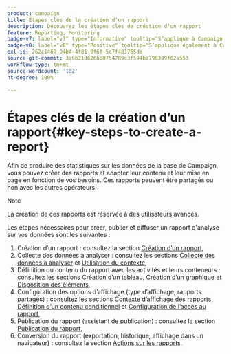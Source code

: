 ```yaml
---
product: campaign
title: Étapes clés de la création dʼun rapport
description: Découvrez les étapes clés de création dʼun rapport
feature: Reporting, Monitoring
badge-v7: label="v7" type="Informative" tooltip="S’applique à Campaign Classic v7"
badge-v8: label="v8" type="Positive" tooltip="S’applique également à Campaign v8"
exl-id: 262c1469-94b4-4f81-9f6f-5c7f481765da
source-git-commit: 3a9b21d626b60754789c3f594ba798309f62a553
workflow-type: tm+mt
source-wordcount: '182'
ht-degree: 100%

---
```


# Étapes clés de la création d’un rapport{#key-steps-to-create-a-report}



Afin de produire des statistiques sur les données de la base de Campaign, vous pouvez créer des rapports et adapter leur contenu et leur mise en page en fonction de vos besoins. Ces rapports peuvent être partagés ou non avec les autres opérateurs.

>[!NOTE]
>
>La création de ces rapports est réservée à des utilisateurs avancés.

Les étapes nécessaires pour créer, publier et diffuser un rapport d&#39;analyse sur vos données sont les suivantes :

1. Création dʼun rapport : consultez la section [Création dʼun rapport](../../reporting/using/creating-a-new-report.md),
1. Collecte des données à analyser : consultez les sections [Collecte des données à analyser](../../reporting/using/collecting-data-to-analyze.md) et [Utilisation du contexte](../../reporting/using/using-the-context.md),
1. Définition du contenu du rapport avec les activités et leurs conteneurs : consultez les sections [Création dʼun tableau](../../reporting/using/creating-a-table.md), [Création dʼun graphique](../../reporting/using/creating-a-chart.md) et [Disposition des éléments](../../reporting/using/element-layout.md),
1. Configuration des options d’affichage (type d’affichage, rapports partagés) : consultez les sections [Contexte d’affichage des rapports](../../reporting/using/configuring-access-to-the-report.md#report-display-context), [Définition dʼun contenu conditionnel](../../reporting/using/defining-a-conditional-content.md) et [Configuration de l’accès au rapport](../../reporting/using/configuring-access-to-the-report.md),
1. Publication du rapport (assistant de publication) : consultez la section [Publication du rapport](../../reporting/using/configuring-access-to-the-report.md#publishing-the-report),
1. Conversion du rapport (exportation, historique, affichage dans un navigateur) : consultez la section [Actions sur les rapports](../../reporting/using/actions-on-reports.md).

